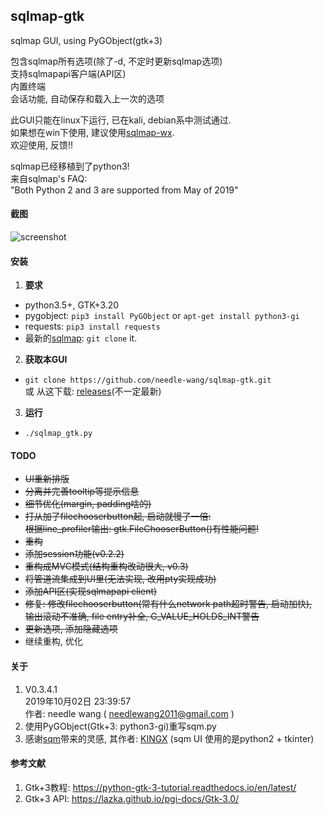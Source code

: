## sqlmap-gtk
sqlmap GUI, using PyGObject(gtk+3)  

包含sqlmap所有选项(除了-d, 不定时更新sqlmap选项)  
支持sqlmapapi客户端(API区)  
内置终端  
会话功能, 自动保存和载入上一次的选项  

此GUI只能在linux下运行, 已在kali, debian系中测试通过.  
如果想在win下使用, 建议使用[sqlmap-wx](https://github.com/needle-wang/sqlmap-wx/).  
欢迎使用, 反馈!!  

sqlmap已经移植到了python3!  
来自sqlmap's FAQ:  
"Both Python 2 and 3 are supported from May of 2019"  

#### 截图
![screenshot](https://github.com/needle-wang/sqlmap-gtk/blob/master/screenshots/sqlmap-ui1.png)

#### 安装
1. **要求**  
  - python3.5+, GTK+3.20  
  - pygobject: `pip3 install PyGObject` or `apt-get install python3-gi`  
  - requests: `pip3 install requests`  
  - 最新的[sqlmap](https://github.com/sqlmapproject/sqlmap): `git clone` it.  
2. **获取本GUI**  
  - `git clone https://github.com/needle-wang/sqlmap-gtk.git`  
  或 从这下载: [releases](https://github.com/needle-wang/sqlmap-gtk/releases/)(不一定最新)  
3. **运行**  
  - `./sqlmap_gtk.py`

#### TODO
- ~~UI重新排版~~
- ~~分离并完善tooltip等提示信息~~
- ~~细节优化(margin, padding啥的)~~
- ~~打从加了filechooserbutton起, 启动就慢了一倍:  
   根据line_profiler输出: gtk.FileChooserButton()有性能问题!~~
- ~~重构~~
- ~~添加session功能(v0.2.2)~~
- ~~重构成MVC模式(结构重构改动很大, v0.3)~~
- ~~将管道流集成到UI里(无法实现, 改用pty实现成功)~~
- ~~添加API区(实现sqlmapapi client)~~
- ~~修复: 修改filechooserbutton(常有什么network path超时警告, 启动加快),  
  输出滚动不准确, file entry补全, G_VALUE_HOLDS_INT警告~~
- ~~更新选项, 添加隐藏选项~~
- 继续重构, 优化

#### 关于
1. V0.3.4.1  
   2019年10月02日 23:39:57  
   作者: needle wang ( needlewang2011@gmail.com )  
2. 使用PyGObject(Gtk+3: python3-gi)重写sqm.py  
3. 感谢[sqm](https://github.com/kxcode/gui-for-sqlmap)带来的灵感, 其作者: [KINGX](https://github.com/kxcode) (sqm UI 使用的是python2 + tkinter)  

#### 参考文献
1. Gtk+3教程: https://python-gtk-3-tutorial.readthedocs.io/en/latest/  
2. Gtk+3 API: https://lazka.github.io/pgi-docs/Gtk-3.0/  
